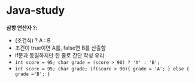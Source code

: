 # Java-study

**삼항 연산자 ?:**
- (조건식) ? A : B 
- 조건이 true이면 A를, false면 B를 산출함
- if문과 동일하지만 한 줄로 간단 작성 유리
- `int score = 95;
char grade = (score > 90) ? 'A' : 'B';`
- `int score = 95;
char grade;
if(score > 90){
  grade = 'A';
} else {
  grade ='B';
}`
